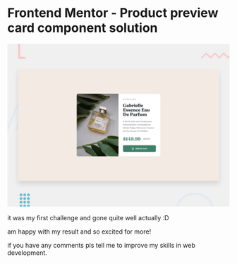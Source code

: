 # Frontend Mentor - Product preview card component solution

![Design Preview](./design/desktop-preview.jpg)

it was my first challenge and gone quite well actually :D

am happy with my result and so excited for more!

if you have any comments pls tell me to improve my skills in web development.
